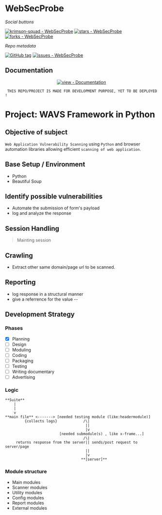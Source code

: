 # WebSecProbe
_Social buttons_

[![krimson-squad - WebSecProbe](https://img.shields.io/static/v1?label=krimson-squad&message=WebSecProbe&color=red&logo=github)](https://github.com/krimson-squad/WebSecProbe "Go to GitHub repo")
[![stars - WebSecProbe](https://img.shields.io/github/stars/krimson-squad/WebSecProbe?style=social)](https://github.com/krimson-squad/WebSecProbe)
[![forks - WebSecProbe](https://img.shields.io/github/forks/krimson-squad/WebSecProbe?style=social)](https://github.com/krimson-squad/WebSecProbe)


_Repo metadata_


[![GitHub tag](https://img.shields.io/github/tag/krimson-squad/WebSecProbe?include_prereleases=&sort=semver&color=red)](https://github.com/krimson-squad/WebSecProbe/releases/)
[![issues - WebSecProbe](https://img.shields.io/github/issues/krimson-squad/WebSecProbe)](https://github.com/krimson-squad/WebSecProbe/issues)

## Documentation

<div align="center">

[![view - Documentation](https://img.shields.io/badge/view-Documentation-blue?style=for-the-badge)](/docs/ "Go to project documentation")

</div>

` THIS REPO/PROJECT IS MADE FOR DEVELOPMENT PURPOSE, YET TO BE DEPLOYED !`
# Project: WAVS Framework in Python
## Objective of subject
`Web Application Vulnerability Scanning` using `Python` and browser automation libraries allowing efficient `scanning of web application`.
## Base Setup / Environment
- Python
- Beautiful Soup
## Identify possible vulnerabilities
- Automate the submission of form's payload
- log and analyze the response
## Session Handling
> Mainting session
## Crawling
- Extract other same domain/page url to be scanned.
## Reporting
- log response in a structural manner 
- give a referrence for the value
--
## Development Strategy
### Phases
  - [x] Planning
  - [ ] Design
  - [ ] Moduling
  - [ ] Coding
  - [ ] Packaging
  - [ ] Testing
  - [ ] Writing documentary
  - [ ] Advertising
### Logic
```
**Suite**
    |
    |
    v
**main file** <-------> [needed testing module (like:headermodule)]
         {collects logs}            /\|
                                     ||
                                     |v
                         [needed submodule(s) , like x-frame...]
                                    /\|
     returns response from the server|| sends/post request to server/page
                                     ||
                                     |v
                                   **[server]**
```
### Module structure
- Main modules
- Scanner modules
- Utility modules
- Config modules
- Report modules
- External modules
